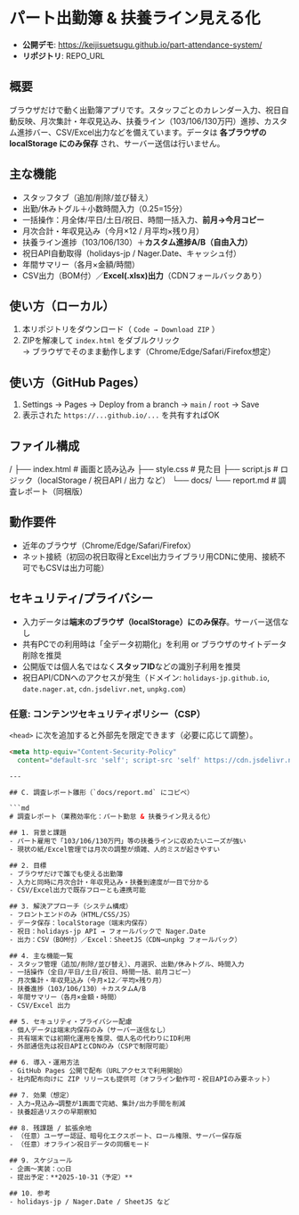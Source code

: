 # パート出勤簿 & 扶養ライン見える化

- **公開デモ**: https://keijisuetsugu.github.io/part-attendance-system/
- **リポジトリ**: REPO_URL

## 概要
ブラウザだけで動く出勤簿アプリです。スタッフごとのカレンダー入力、祝日自動反映、月次集計・年収見込み、扶養ライン（103/106/130万円）進捗、カスタム進捗バー、CSV/Excel出力などを備えています。データは **各ブラウザの localStorage にのみ保存** され、サーバー送信は行いません。

## 主な機能
- スタッフタブ（追加/削除/並び替え）
- 出勤/休みトグル＋小数時間入力（0.25=15分）
- 一括操作：月全体/平日/土日/祝日、時間一括入力、**前月→今月コピー**
- 月次合計・年収見込み（今月×12 / 月平均×残り月）
- 扶養ライン進捗（103/106/130）＋**カスタム進捗A/B（自由入力）**
- 祝日API自動取得（holidays-jp / Nager.Date、キャッシュ付）
- 年間サマリー（各月×金額/時間）
- CSV出力（BOM付）／**Excel(.xlsx)出力**（CDNフォールバックあり）

## 使い方（ローカル）
1. 本リポジトリをダウンロード（ `Code → Download ZIP` ）  
2. ZIPを解凍して `index.html` をダブルクリック  
   → ブラウザでそのまま動作します（Chrome/Edge/Safari/Firefox想定）

## 使い方（GitHub Pages）
1. Settings → Pages → Deploy from a branch → `main` / `root` → Save  
2. 表示された `https://...github.io/...` を共有すればOK

## ファイル構成

/
├── index.html # 画面と読み込み
├── style.css # 見た目
├── script.js # ロジック（localStorage / 祝日API / 出力 など）
└── docs/
└── report.md # 調査レポート（同梱版）

## 動作要件
- 近年のブラウザ（Chrome/Edge/Safari/Firefox）
- ネット接続（初回の祝日取得とExcel出力ライブラリ用CDNに使用、接続不可でもCSVは出力可能）

## セキュリティ/プライバシー
- 入力データは**端末のブラウザ（localStorage）にのみ保存**。サーバー送信なし
- 共有PCでの利用時は「全データ初期化」を利用 or ブラウザのサイトデータ削除を推奨
- 公開版では個人名ではなく**スタッフID**などの識別子利用を推奨
- 祝日API/CDNへのアクセスが発生（ドメイン: `holidays-jp.github.io`, `date.nager.at`, `cdn.jsdelivr.net`, `unpkg.com`）

### 任意: コンテンツセキュリティポリシー（CSP）
`<head>` に次を追加すると外部先を限定できます（必要に応じて調整）。
```html
<meta http-equiv="Content-Security-Policy"
  content="default-src 'self'; script-src 'self' https://cdn.jsdelivr.net https://unpkg.com; connect-src 'self' https://holidays-jp.github.io https://date.nager.at; style-src 'self' 'unsafe-inline'; img-src 'self' data:;">

---

## C. 調査レポート雛形（`docs/report.md` にコピペ）

```md
# 調査レポート（業務効率化：パート勤怠 & 扶養ライン見える化）

## 1. 背景と課題
- パート雇用で「103/106/130万円」等の扶養ラインに収めたいニーズが強い
- 現状の紙/Excel管理では月次の調整が煩雑、人的ミスが起きやすい

## 2. 目標
- ブラウザだけで誰でも使える出勤簿
- 入力と同時に月次合計・年収見込み・扶養到達度が一目で分かる
- CSV/Excel出力で既存フローとも連携可能

## 3. 解決アプローチ（システム構成）
- フロントエンドのみ（HTML/CSS/JS）
- データ保存：localStorage（端末内保存）
- 祝日：holidays-jp API → フォールバックで Nager.Date
- 出力：CSV（BOM付）／Excel：SheetJS（CDN→unpkg フォールバック）

## 4. 主な機能一覧
- スタッフ管理（追加/削除/並び替え）、月選択、出勤/休みトグル、時間入力
- 一括操作（全日/平日/土日/祝日、時間一括、前月コピー）
- 月次集計・年収見込み（今月×12／平均×残り月）
- 扶養進捗（103/106/130）＋カスタムA/B
- 年間サマリー（各月×金額・時間）
- CSV/Excel 出力

## 5. セキュリティ・プライバシー配慮
- 個人データは端末内保存のみ（サーバー送信なし）
- 共有端末では初期化運用を推奨、個人名の代わりにID利用
- 外部通信先は祝日APIとCDNのみ（CSPで制限可能）

## 6. 導入・運用方法
- GitHub Pages 公開で配布（URLアクセスで利用開始）
- 社内配布向けに ZIP リリースも提供可（オフライン動作可・祝日APIのみ要ネット）

## 7. 効果（想定）
- 入力→見込み→調整が1画面で完結、集計/出力手間を削減
- 扶養超過リスクの早期察知

## 8. 残課題 / 拡張余地
- （任意）ユーザー認証、暗号化エクスポート、ロール権限、サーバー保存版
- （任意）オフライン祝日データの同梱モード

## 9. スケジュール
- 企画～実装：○○日
- 提出予定：**2025-10-31（予定）**

## 10. 参考
- holidays-jp / Nager.Date / SheetJS など
